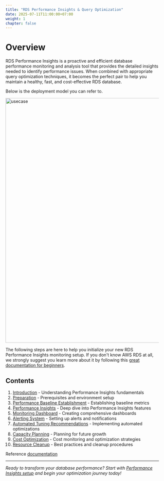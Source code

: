 ```yaml
---
title: "RDS Performance Insights & Query Optimization"
date: 2025-07-11T11:00:00+07:00
weight: 1
chapter: false
---
```


# Overview

RDS Performance Insights is a proactive and efficient database performance monitoring and analysis tool that provides the detailed insights needed to identify performance issues. When combined with appropriate query optimization techniques, it becomes the perfect pair to help you maintain a healthy, fast, and cost-effective RDS database.

Below is the deployment model you can refer to.

<img src="https://hddkhoa.github.io/AWS_Trainee/images/usecase.jpg" alt="usecase" width="800">

The following steps are here to help you initialize your new RDS Performance Insights monitoring setup. If you don't know AWS RDS at all, we strongly suggest you learn more about it by following this [great documentation for beginners](https://docs.aws.amazon.com/rds/).

## Contents
1. [Introduction](introduction/) - Understanding Performance Insights fundamentals
2. [Preparation](preparation/) - Prerequisites and environment setup
3. [Performance Baseline Establishment](performance-baseline/) - Establishing baseline metrics
4. [Performance Insights](performance-insights/) - Deep dive into Performance Insights features
5. [Monitoring Dashboard](monitoring-dashboard/) - Creating comprehensive dashboards
6. [Alerting System](alerting-system/) - Setting up alerts and notifications
7. [Automated Tuning Recommendations](automated-tuning/) - Implementing automated optimizations
8. [Capacity Planning](capacity-planning/) - Planning for future growth
9. [Cost Optimization](cost-optimization/) - Cost monitoring and optimization strategies
10. [Resource Cleanup](best-practices/) - Best practices and cleanup procedures

Reference [documentation](https://docs.aws.amazon.com/AmazonRDS/latest/UserGuide/USER_PerfInsights.html)

---

*Ready to transform your database performance? Start with [Performance Insights setup](performance-insights/) and begin your optimization journey today!*
